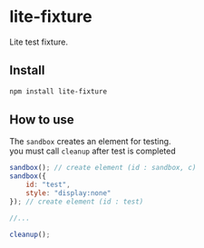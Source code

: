 # lite-fixture
Lite test fixture.

## Install
```bash
npm install lite-fixture
```

## How to use
The `sandbox` creates an element for testing.  
you must call `cleanup` after test is completed

```js
sandbox(); // create element (id : sandbox, c)
sandbox({
    id: "test",
    style: "display:none"
}); // create element (id : test)

//...

cleanup();
```
